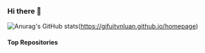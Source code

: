 ### Hi there 👋

![Anurag's GitHub stats](https://github-readme-stats.vercel.app/api?username=gifuitvnluan&theme=chartreuse-dark&show_icons=true)(https://gifuitvnluan.github.io/homepage)

#### Top Repositories
